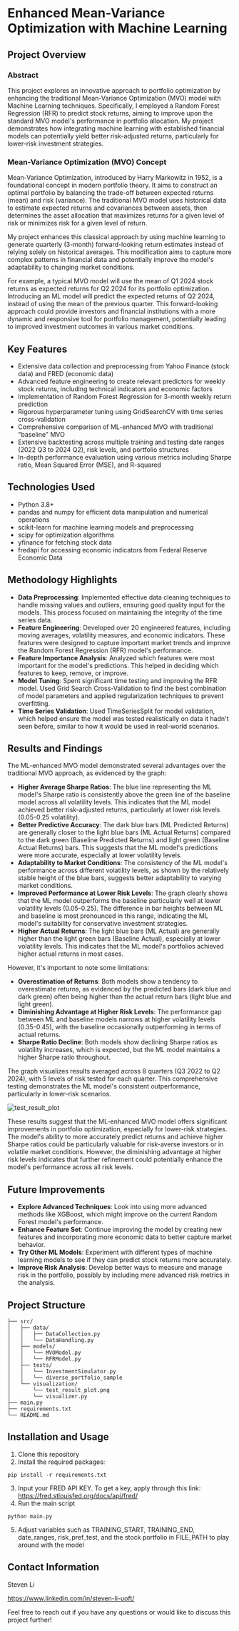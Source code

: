 # Enhanced Mean-Variance Optimization with Machine Learning

## Project Overview
### Abstract
This project explores an innovative approach to portfolio optimization by enhancing the traditional Mean-Variance Optimization (MVO) model with Machine Learning techniques. Specifically, I employed a Random Forest Regression (RFR) to predict stock returns, aiming to improve upon the standard MVO model's performance in portfolio allocation. My project demonstrates how integrating machine learning with established financial models can potentially yield better risk-adjusted returns, particularly for lower-risk investment strategies.
### Mean-Variance Optimization (MVO) Concept
Mean-Variance Optimization, introduced by Harry Markowitz in 1952, is a foundational concept in modern portfolio theory. It aims to construct an optimal portfolio by balancing the trade-off between expected returns (mean) and risk (variance). The traditional MVO model uses historical data to estimate expected returns and covariances between assets, then determines the asset allocation that maximizes returns for a given level of risk or minimizes risk for a given level of return.

My project enhances this classical approach by using machine learning to generate quarterly (3-month) forward-looking return estimates instead of relying solely on historical averages. This modification aims to capture more complex patterns in financial data and potentially improve the model's adaptability to changing market conditions.

For example, a typical MVO model will use the mean of Q1 2024 stock returns as expected returns for Q2 2024 for its portfolio optimization. Introducing an ML model will predict the expected returns of Q2 2024, instead of using the mean of the previous quarter. This forward-looking approach could provide investors and financial institutions with a more dynamic and responsive tool for portfolio management, potentially leading to improved investment outcomes in various market conditions.

## Key Features
- Extensive data collection and preprocessing from Yahoo Finance (stock data) and FRED (economic data)
- Advanced feature engineering to create relevant predictors for weekly stock returns, including technical indicators and economic factors
- Implementation of Random Forest Regression for 3-month weekly return prediction
- Rigorous hyperparameter tuning using GridSearchCV with time series cross-validation
- Comprehensive comparison of ML-enhanced MVO with traditional "baseline" MVO
- Extensive backtesting across multiple training and testing date ranges (2022 Q3 to 2024 Q2), risk levels, and portfolio structures
- In-depth performance evaluation using various metrics including Sharpe ratio, Mean Squared Error (MSE), and R-squared

## Technologies Used
- Python 3.8+
- pandas and numpy for efficient data manipulation and numerical operations
- scikit-learn for machine learning models and preprocessing
- scipy for optimization algorithms
- yfinance for fetching stock data
- fredapi for accessing economic indicators from Federal Reserve Economic Data

## Methodology Highlights
- **Data Preprocessing**: Implemented effective data cleaning techniques to handle missing values and outliers, ensuring good quality input for the models. This process focused on maintaining the integrity of the time series data.
- **Feature Engineering**: Developed over 20 engineered features, including moving averages, volatility measures, and economic indicators. These features were designed to capture important market trends and improve the Random Forest Regression (RFR) model's performance.
- **Feature Importance Analysis**: Analyzed which features were most important for the model's predictions. This helped in deciding which features to keep, remove, or improve.
- **Model Tuning**: Spent significant time testing and improving the RFR model. Used Grid Search Cross-Validation to find the best combination of model parameters and applied regularization techniques to prevent overfitting.
- **Time Series Validation**: Used TimeSeriesSplit for model validation, which helped ensure the model was tested realistically on data it hadn't seen before, similar to how it would be used in real-world scenarios.

## Results and Findings
The ML-enhanced MVO model demonstrated several advantages over the traditional MVO approach, as evidenced by the graph:

- **Higher Average Sharpe Ratios**: The blue line representing the ML model's Sharpe ratio is consistently above the green line of the baseline model across all volatility levels. This indicates that the ML model achieved better risk-adjusted returns, particularly at lower risk levels (0.05-0.25 volatility).
- **Better Predictive Accuracy**: The dark blue bars (ML Predicted Returns) are generally closer to the light blue bars (ML Actual Returns) compared to the dark green (Baseline Predicted Returns) and light green (Baseline Actual Returns) bars. This suggests that the ML model's predictions were more accurate, especially at lower volatility levels.
- **Adaptability to Market Conditions**: The consistency of the ML model's performance across different volatility levels, as shown by the relatively stable height of the blue bars, suggests better adaptability to varying market conditions.
- **Improved Performance at Lower Risk Levels**: The graph clearly shows that the ML model outperforms the baseline particularly well at lower volatility levels (0.05-0.25). The difference in bar heights between ML and baseline is most pronounced in this range, indicating the ML model's suitability for conservative investment strategies.
- **Higher Actual Returns**: The light blue bars (ML Actual) are generally higher than the light green bars (Baseline Actual), especially at lower volatility levels. This indicates that the ML model's portfolios achieved higher actual returns in most cases.

However, it's important to note some limitations:

- **Overestimation of Returns**: Both models show a tendency to overestimate returns, as evidenced by the predicted bars (dark blue and dark green) often being higher than the actual return bars (light blue and light green).
- **Diminishing Advantage at Higher Risk Levels**: The performance gap between ML and baseline models narrows at higher volatility levels (0.35-0.45), with the baseline occasionally outperforming in terms of actual returns.
- **Sharpe Ratio Decline**: Both models show declining Sharpe ratios as volatility increases, which is expected, but the ML model maintains a higher Sharpe ratio throughout.

The graph visualizes results averaged across 8 quarters (Q3 2022 to Q2 2024), with 5 levels of risk tested for each quarter. This comprehensive testing demonstrates the ML model's consistent outperformance, particularly in lower-risk scenarios.

![test_result_plot](https://github.com/user-attachments/assets/aa51b7a1-c8b1-4c74-9316-ce83163f2ef6)

These results suggest that the ML-enhanced MVO model offers significant improvements in portfolio optimization, especially for lower-risk strategies. The model's ability to more accurately predict returns and achieve higher Sharpe ratios could be particularly valuable for risk-averse investors or in volatile market conditions. However, the diminishing advantage at higher risk levels indicates that further refinement could potentially enhance the model's performance across all risk levels.

## Future Improvements
- **Explore Advanced Techniques**: Look into using more advanced methods like XGBoost, which might improve on the current Random Forest model's performance.
- **Enhance Feature Set**: Continue improving the model by creating new features and incorporating more economic data to better capture market behavior.
- **Try Other ML Models**: Experiment with different types of machine learning models to see if they can predict stock returns more accurately.
- **Improve Risk Analysis**: Develop better ways to measure and manage risk in the portfolio, possibly by including more advanced risk metrics in the analysis.


## Project Structure
```
├── src/
│   ├── data/
│   │   ├── DataCollection.py
│   │   └── DataHandling.py
│   ├── models/
│   │   └── MVOModel.py
│   │   └── RFRModel.py
│   ├── tests/
│   │   └── InvestmentSimulator.py
│   │   └── diverse_portfolio_sample
│   └── visualization/
│       └── test_result_plot.png
│       └── visualizer.py
├── main.py
├── requirements.txt
└── README.md
```

## Installation and Usage

1. Clone this repository
2. Install the required packages:
```
pip install -r requirements.txt
```
3. Input your FRED API KEY. To get a key, apply through this link: https://fred.stlouisfed.org/docs/api/fred/
4. Run the main script
```
python main.py
```
5. Adjust variables such as TRAINING_START, TRAINING_END, date_ranges, risk_pref_test, and the stock portfolio in FILE_PATH to play around with the model

## Contact Information
Steven Li

https://www.linkedin.com/in/steven-li-uoft/

Feel free to reach out if you have any questions or would like to discuss this project further!
